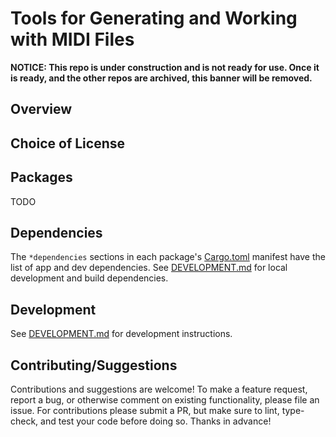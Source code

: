 # Tools for Generating and Working with MIDI Files

**NOTICE: This repo is under construction and is not ready for use. Once it is ready, and the other repos are archived, this banner will be removed.**

## Overview

## Choice of License

## Packages

TODO

## Dependencies

The `*dependencies` sections in each package's [Cargo.toml](https://doc.rust-lang.org/cargo/reference/manifest.html) manifest have the list of app and dev dependencies.
See [DEVELOPMENT.md](DEVELOPMENT.md) for local development and build dependencies.

## Development

See [DEVELOPMENT.md](DEVELOPMENT.md) for development instructions.

## Contributing/Suggestions

Contributions and suggestions are welcome! To make a feature request, report a bug, or otherwise comment on existing
functionality, please file an issue. For contributions please submit a PR, but make sure to lint, type-check, and test
your code before doing so. Thanks in advance!
